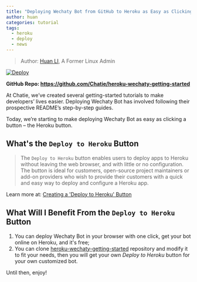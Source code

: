 ```yaml
---
title: "Deploying Wechaty Bot from GitHub to Heroku as Easy as Clicking a Button"
author: huan
categories: tutorial
tags:
  - heroku
  - deploy
  - news
---
```


> Author: [Huan LI](https://github.com/huan), A Former Linux Admin

[![Deploy](https://www.herokucdn.com/deploy/button.svg)](https://heroku.com/deploy?template=https://github.com/Chatie/heroku-wechaty-getting-started)

**GitHub Repo: <https://github.com/Chatie/heroku-wechaty-getting-started>**

At Chatie, we’ve created several getting-started tutorials to make developers’ lives easier. Deploying Wechaty Bot has involved following their prospective README’s step-by-step guides.

Today, we’re starting to make deploying Wechaty Bot as easy as clicking a button – the Heroku button.

## What's the `Deploy to Heroku` Button

> The `Deploy to Heroku` button enables users to deploy apps to Heroku without leaving the web browser, and with little or no configuration. The button is ideal for customers, open-source project maintainers or add-on providers who wish to provide their customers with a quick and easy way to deploy and configure a Heroku app.

Learn more at: [Creating a 'Deploy to Heroku' Button](https://devcenter.heroku.com/articles/heroku-button)

## What Will I Benefit From the `Deploy to Heroku` Button

1. You can deploy Wechaty Bot in your browser with one click, get your bot online on Heroku, and it's free;
1. You can clone [heroku-wechaty-getting-started](https://github.com/Chatie/heroku-wechaty-getting-started) repository and modify it to fit your needs, then you will get your own _Deploy to Heroku_ button for your own customized bot.

Until then, enjoy!
